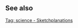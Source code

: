 ---
---

## See also 

[Tag: science - Sketchplanations](https://sketchplanations.com/tags/science)


